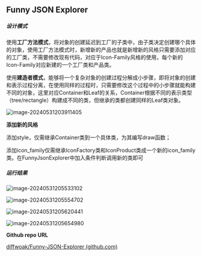 ## Funny JSON Explorer

##### 设计模式

使用**工厂方法模式**，将对象的创建延迟到工厂的子类中，由子类决定创建哪个具体的对象，使用工厂方法模式时，新增新的产品也就是新增新的风格只需要添加对应的工厂类，不需要修改现有代码，对应于Icon-Family风格的使用，每个新的Icon-Family对应新建的一个工厂类和产品类。

使用**建造者模式**，能够将一个复杂对象的创建过程分解成小步骤，即将对象的创建和表示过程分离，在使用同样的过程时，只需要修改这个过程中的小步骤就能构建不同的对象，这里对应Container和Leaf的关系，Container根据不同的表示类型（tree/rectangle）构建成不同的类，但继承的类都创建同样的Leaf类对象。



![image-20240531203911405](https://gitee.com/e-year/images/raw/master/img/202406011042628.png)



**添加新的风格**

添加style，仅需继承Container类到一个具体类，为其编写draw函数；

添加icon_family仅需继承IconFactory类和IconProduct类成一个新的icon_family类。在FunnyJsonExplorer中加入条件判断调用新的类即可

##### 运行结果

![image-20240531205533102](https://gitee.com/e-year/images/raw/master/img/202406011042524.png)

![image-20240531205554702](https://gitee.com/e-year/images/raw/master/img/202406011042213.png)

![image-20240531205620441](https://gitee.com/e-year/images/raw/master/img/202406011043074.png)

![image-20240531205654980](https://gitee.com/e-year/images/raw/master/img/202406011043592.png)

**Github repo URL**

[diffwoak/Funny-JSON-Explorer (github.com)](https://github.com/diffwoak/Funny-JSON-Explorer)